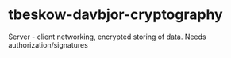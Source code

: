 # tbeskow-davbjor-cryptography

Server - client networking, encrypted storing of data.
Needs authorization/signatures